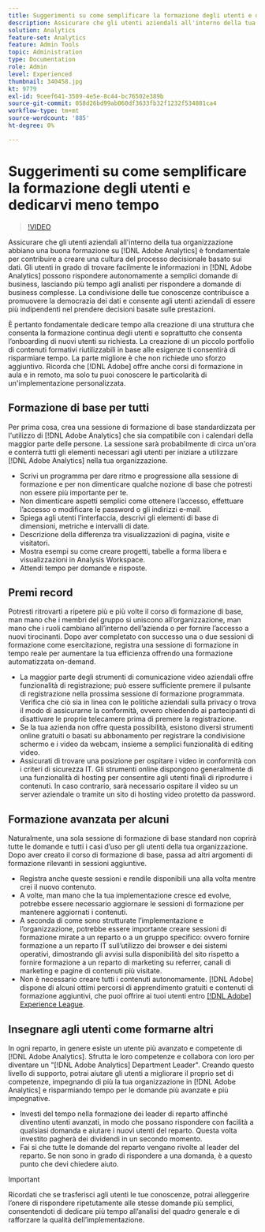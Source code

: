 ```yaml
---
title: Suggerimenti su come semplificare la formazione degli utenti e dedicarvi meno tempo
description: Assicurare che gli utenti aziendali all'interno della tua organizzazione abbiano una buona formazione su [!DNL Adobe Analytics]  è fondamentale per contribuire a creare una cultura del processo decisionale basato sui dati. Gli utenti in grado di trovare facilmente le informazioni all'interno di [!DNL Adobe Analytics] possono rispondere autonomamente a semplici domande aziendali, lasciando agli analisti più tempo per rispondere a domande aziendali complesse. La condivisione delle tue conoscenze contribuisce a promuovere la democrazia dei dati e consente agli utenti aziendali di essere più indipendenti nel prendere decisioni basate sulle prestazioni.
solution: Analytics
feature-set: Analytics
feature: Admin Tools
topic: Administration
type: Documentation
role: Admin
level: Experienced
thumbnail: 340458.jpg
kt: 9779
exl-id: 9ceef641-3509-4e5e-8c44-bc76502e389b
source-git-commit: 058d26bd99ab060df3633fb32f1232f534881ca4
workflow-type: tm+mt
source-wordcount: '885'
ht-degree: 0%

---
```


# Suggerimenti su come semplificare la formazione degli utenti e dedicarvi meno tempo

>[!VIDEO](https://video.tv.adobe.com/v/341106/?quality=12&learn=on&captions=ita)

Assicurare che gli utenti aziendali all&#39;interno della tua organizzazione abbiano una buona formazione su [!DNL Adobe Analytics] è fondamentale per contribuire a creare una cultura del processo decisionale basato sui dati. Gli utenti in grado di trovare facilmente le informazioni in [!DNL Adobe Analytics] possono rispondere autonomamente a semplici domande di business, lasciando più tempo agli analisti per rispondere a domande di business complesse. La condivisione delle tue conoscenze contribuisce a promuovere la democrazia dei dati e consente agli utenti aziendali di essere più indipendenti nel prendere decisioni basate sulle prestazioni.

È pertanto fondamentale dedicare tempo alla creazione di una struttura che consenta la formazione continua degli utenti e soprattutto che consenta l’onboarding di nuovi utenti su richiesta. La creazione di un piccolo portfolio di contenuti formativi riutilizzabili in base alle esigenze ti consentirà di risparmiare tempo. La parte migliore è che non richiede uno sforzo aggiuntivo. Ricorda che [!DNL Adobe] offre anche corsi di formazione in aula e in remoto, ma solo tu puoi conoscere le particolarità di un&#39;implementazione personalizzata.


## Formazione di base per tutti

Per prima cosa, crea una sessione di formazione di base standardizzata per l&#39;utilizzo di [!DNL Adobe Analytics] che sia compatibile con i calendari della maggior parte delle persone. La sessione sarà probabilmente di circa un&#39;ora e conterrà tutti gli elementi necessari agli utenti per iniziare a utilizzare [!DNL Adobe Analytics] nella tua organizzazione.

* Scrivi un programma per dare ritmo e progressione alla sessione di formazione e per non dimenticare qualche nozione di base che potresti non essere più importante per te.
* Non dimenticare aspetti semplici come ottenere l’accesso, effettuare l’accesso o modificare le password o gli indirizzi e-mail.
* Spiega agli utenti l’interfaccia, descrivi gli elementi di base di dimensioni, metriche e intervalli di date.
* Descrizione della differenza tra visualizzazioni di pagina, visite e visitatori.
* Mostra esempi su come creare progetti, tabelle a forma libera e visualizzazioni in Analysis Workspace.
* Attendi tempo per domande e risposte.

## Premi record

Potresti ritrovarti a ripetere più e più volte il corso di formazione di base, man mano che i membri del gruppo si uniscono all’organizzazione, man mano che i ruoli cambiano all’interno dell’azienda o per fornire l’accesso a nuovi tirocinanti. Dopo aver completato con successo una o due sessioni di formazione come esercitazione, registra una sessione di formazione in tempo reale per aumentare la tua efficienza offrendo una formazione automatizzata on-demand.

* La maggior parte degli strumenti di comunicazione video aziendali offre funzionalità di registrazione; può essere sufficiente premere il pulsante di registrazione nella prossima sessione di formazione programmata. Verifica che ciò sia in linea con le politiche aziendali sulla privacy o trova il modo di assicurarne la conformità, ovvero chiedendo ai partecipanti di disattivare le proprie telecamere prima di premere la registrazione.
* Se la tua azienda non offre questa possibilità, esistono diversi strumenti online gratuiti o basati su abbonamento per registrare la condivisione schermo e i video da webcam, insieme a semplici funzionalità di editing video.
* Assicurati di trovare una posizione per ospitare i video in conformità con i criteri di sicurezza IT. Gli strumenti online dispongono generalmente di una funzionalità di hosting per consentire agli utenti finali di riprodurre i contenuti. In caso contrario, sarà necessario ospitare il video su un server aziendale o tramite un sito di hosting video protetto da password.

## Formazione avanzata per alcuni

Naturalmente, una sola sessione di formazione di base standard non coprirà tutte le domande e tutti i casi d’uso per gli utenti della tua organizzazione. Dopo aver creato il corso di formazione di base, passa ad altri argomenti di formazione rilevanti in sessioni aggiuntive.

* Registra anche queste sessioni e rendile disponibili una alla volta mentre crei il nuovo contenuto.
* A volte, man mano che la tua implementazione cresce ed evolve, potrebbe essere necessario aggiornare le sessioni di formazione per mantenere aggiornati i contenuti.
* A seconda di come sono strutturate l’implementazione e l’organizzazione, potrebbe essere importante creare sessioni di formazione mirate a un reparto o a un gruppo specifico: ovvero fornire formazione a un reparto IT sull’utilizzo dei browser e dei sistemi operativi, dimostrando gli avvisi sulla disponibilità del sito rispetto a fornire formazione a un reparto di marketing su referrer, canali di marketing e pagine di contenuti più visitate.
* Non è necessario creare tutti i contenuti autonomamente. [!DNL Adobe] dispone di alcuni ottimi percorsi di apprendimento gratuiti e contenuti di formazione aggiuntivi, che puoi offrire ai tuoi utenti entro [[!DNL Adobe] Experience League](https://experienceleague.adobe.com/docs/analytics.html?lang=it).



## Insegnare agli utenti come formarne altri

In ogni reparto, in genere esiste un utente più avanzato e competente di [!DNL Adobe Analytics]. Sfrutta le loro competenze e collabora con loro per diventare un &quot;[!DNL Adobe Analytics] Department Leader&quot;. Creando questo livello di supporto, potrai aiutare gli utenti a migliorare il proprio set di competenze, impegnando di più la tua organizzazione in [!DNL Adobe Analytics] e risparmiando tempo per le domande più avanzate e più impegnative.

* Investi del tempo nella formazione dei leader di reparto affinché diventino utenti avanzati, in modo che possano rispondere con facilità a qualsiasi domanda e aiutare i nuovi utenti del reparto. Questa volta investito pagherà dei dividendi in un secondo momento.
* Fai sì che tutte le domande del reparto vengano rivolte al leader del reparto. Se non sono in grado di rispondere a una domanda, è a questo punto che devi chiedere aiuto.

>[!IMPORTANT]
>
>Ricordati che se trasferisci agli utenti le tue conoscenze, potrai alleggerire l’onere di rispondere ripetutamente alle stesse domande più semplici, consentendoti di dedicare più tempo all’analisi del quadro generale e di rafforzare la qualità dell’implementazione.
